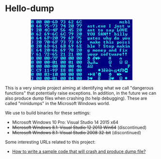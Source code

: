 # Hello-dump

<p align="center">
  <img src="images/Hello-dump--Virus_Blaster--335x200.png?raw=true" alt="Virus Blaster dump from the Wikipedia"/>
</p>

This is a very simple project aiming at identifying what we call "dangerous functions" that potentially raise exceptions. In addition, in the future we can also produce dump files when crashing (to help debugging). These are called "minidumps" in the Microsoft Windows world.

We use to build binaries for these settings:

- Microsoft Windows 10 Pro: Visual Studio 14 2015 x64
- ~~Microsoft Windows 8.1: Visual Studio 12 2013 Win64~~ (discontinued)
- ~~Microsoft Windows 8.1: Visual Studio 2008 32-bit~~ (discontinued)

Some interesting URLs related to this project:

- [How to write a sample code that will crash and produce dump file?](http://stackoverflow.com/questions/5028781/c-how-to-write-a-sample-code-that-will-crash-and-produce-dump-file)
